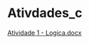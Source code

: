# Ativdades_c

[Atividade 1 - Logica.docx](https://github.com/user-attachments/files/19458325/Atividade.1.-.Logica.docx)
